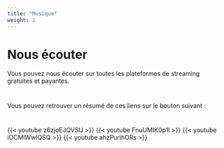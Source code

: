 ```yaml
---
title: "Musique"
weight: 2
---
```

# Nous écouter

Vous pouvez nous écouter sur toutes les plateformes de streaming gratuites et payantes. 

<div style="text-align: center;"><h1><a href="https://youtube.com/c/theSouldiers" target="_blank"><i class="fab fa-youtube"></i></a> <a href="https://soundcloud.com/thesouldiersband?id=40241123" target="_blank"><i class="fab fa-soundcloud"></i></a> <a href="https://thesouldiers.bandcamp.com/" target="_blank"><i class="fab fa-bandcamp"></i></a> <a href="https://open.spotify.com/artist/3aq02n1505kCy4goz6QDr9" target="_blank"><i class="fab fa-spotify"></i></a> <a href="https://music.apple.com/fr/artist/the-souldiers/1533320102?app=itunes" target="_blank"><i class="fab fa-itunes-note"></i></a> <a href="https://music.amazon.fr/artists/B01ECJ2THQ/the-souldiers" target="_blank"><i class="fab fa-amazon"></i></a></h1></div>

Vous pouvez retrouver un résumé de ces liens sur le bouton suivant :
<div style="text-align: center;"><h1><a href="https://songwhip.com/thesouldiers" target="_blank"><i class="fas fa-play-circle"></i></a></h1></div>
{{< youtube z6zjoEJQVSU >}}
{{< youtube FnuUMIK0p1I >}}
{{< youtube iOCMlWwIQSQ >}}
{{< youtube ahzPurihORs >}}